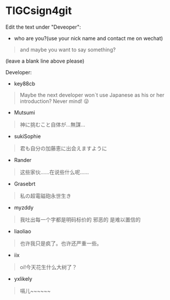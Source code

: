 # TIGCsign4git
Edit the text under "Deveoper":
  - who are you?(use your nick name and contact me on wechat)
  > and maybe you want to say something?

  (leave a blank line above please)
  
Developer:
  - key88cb
  > Maybe the next developer won`t use Japanese as his or her introduction? Never mind! 😜
    
  - Mutsumi
  > 神に挑むこと自体が…無謀…

  - sukiSophie
  > 君も自分の加藤恵に出会えますように
  
  - Rander
  > 这些家伙……在说些什么呢……

  - Grasebrt
  > 私の超電磁砲永世生き

  - myzddy
  > 我吐出每一个字都是明码标价的 邪恶的 是难以置信的

  - liaoliao
  > 也许我只是疯了。也许还严重一些。

  - iix
  > oi!今天花生什么大树了？

  - yxlikely
  > 嗝儿~~~~~~
